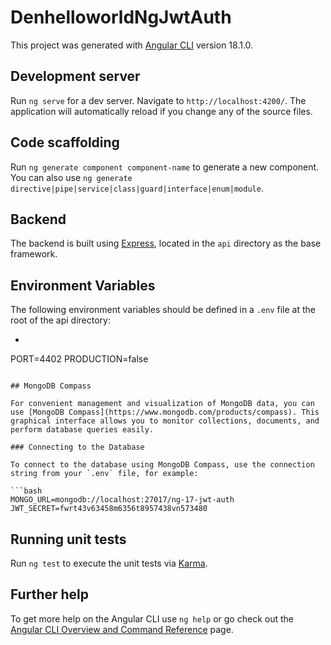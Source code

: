 # DenhelloworldNgJwtAuth

This project was generated with [Angular CLI](https://github.com/angular/angular-cli) version 18.1.0.

## Development server

Run `ng serve` for a dev server. Navigate to `http://localhost:4200/`. The application will automatically reload if you change any of the source files.

## Code scaffolding

Run `ng generate component component-name` to generate a new component. You can also use `ng generate directive|pipe|service|class|guard|interface|enum|module`.

## Backend
The backend is built using [Express](https://expressjs.com), located in the `api` directory as the base framework.

## Environment Variables

The following environment variables should be defined in a `.env` file at the root of the api directory:
- ```bash
PORT=4402
PRODUCTION=false
```

## MongoDB Compass

For convenient management and visualization of MongoDB data, you can use [MongoDB Compass](https://www.mongodb.com/products/compass). This graphical interface allows you to monitor collections, documents, and perform database queries easily.

### Connecting to the Database

To connect to the database using MongoDB Compass, use the connection string from your `.env` file, for example:

```bash
MONGO_URL=mongodb://localhost:27017/ng-17-jwt-auth
JWT_SECRET=fwrt43v63458m6356t8957438vn573480
```

## Running unit tests

Run `ng test` to execute the unit tests via [Karma](https://karma-runner.github.io).

## Further help

To get more help on the Angular CLI use `ng help` or go check out the [Angular CLI Overview and Command Reference](https://angular.dev/tools/cli) page.
